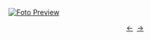 [![Foto Preview](preview/n66.avif)](https://20essentials.github.io/project-000-066)

<div align="center" style="display: flex; justify-content: center;">
  <a  href="https://github.com/20essentials/project-000-065" target="_blank">&#8592;</a>
  &nbsp;&nbsp;
  <a  href="https://github.com/20essentials/project-000-067" target="_blank">&#8594;</a>
</div>

